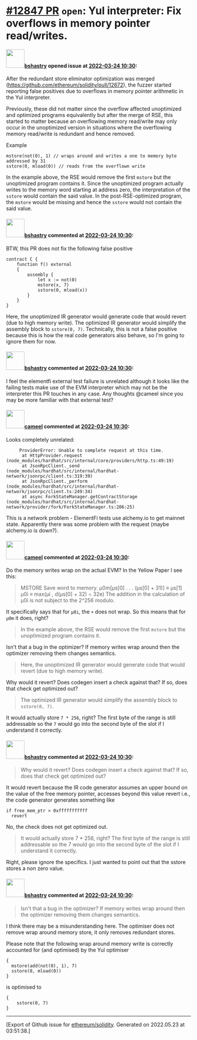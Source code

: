 # [\#12847 PR](https://github.com/ethereum/solidity/pull/12847) `open`: Yul interpreter: Fix overflows in memory pointer read/writes.

#### <img src="https://avatars.githubusercontent.com/u/2388185?v=4" width="50">[bshastry](https://github.com/bshastry) opened issue at [2022-03-24 10:30](https://github.com/ethereum/solidity/pull/12847):

After the redundant store eliminator optimization was merged (https://github.com/ethereum/solidity/pull/12672), the fuzzer started reporting false positives due to overflows in memory pointer arithmetic in the Yul interpreter.

Previously, these did not matter since the overflow affected unoptimized and optimized programs equivalently but after the merge of RSE, this started to matter because an overflowing memory read/write may only occur in the unoptimized version in situations where the overflowing memory read/write is redundant and hence removed.

Example

```
mstore(not(0), 1) // wraps around and writes a one to memory byte addressed by 31
sstore(0, mload(0)) // reads from the overflown write
```

In the example above, the RSE would remove the first `mstore` but the unoptimized program contains it. Since the unoptimized program actually writes to the memory word starting at address zero, the interpretation of the `sstore` would contain the said value. In the post-RSE-optimized program, the `mstore` would be missing and hence the `sstore` would not contain the said value.

#### <img src="https://avatars.githubusercontent.com/u/2388185?v=4" width="50">[bshastry](https://github.com/bshastry) commented at [2022-03-24 10:30](https://github.com/ethereum/solidity/pull/12847#issuecomment-1077497941):

BTW, this PR does not fix the following false positive

```
contract C {
    function f() external
    {
        assembly {
            let x := not(0)
            mstore(x, 7)
            sstore(0, mload(x))
        }
    }
}
```

Here, the unoptimized IR generator would generate code that would revert (due to high memory write). The optimized IR generator would simplify the assembly block to `sstore(0, 7)`. Technically, this is not a false positive because this is how the real code generators also behave, so I'm going to ignore them for now.

#### <img src="https://avatars.githubusercontent.com/u/2388185?v=4" width="50">[bshastry](https://github.com/bshastry) commented at [2022-03-24 10:30](https://github.com/ethereum/solidity/pull/12847#issuecomment-1077506417):

I feel the elementfi external test failure is unrelated although it looks like the failing tests make use of the EVM interpreter which may not be the interpreter this PR touches in any case. Any thoughts @cameel since you may be more familiar with that external test?

#### <img src="https://avatars.githubusercontent.com/u/137030?v=4" width="50">[cameel](https://github.com/cameel) commented at [2022-03-24 10:30](https://github.com/ethereum/solidity/pull/12847#issuecomment-1077622311):

Looks completely unrelated:
```
     ProviderError: Unable to complete request at this time.
      at HttpProvider.request (node_modules/hardhat/src/internal/core/providers/http.ts:49:19)
      at JsonRpcClient._send (node_modules/hardhat/src/internal/hardhat-network/jsonrpc/client.ts:319:39)
      at JsonRpcClient._perform (node_modules/hardhat/src/internal/hardhat-network/jsonrpc/client.ts:249:34)
      at async ForkStateManager.getContractStorage (node_modules/hardhat/src/internal/hardhat-network/provider/fork/ForkStateManager.ts:206:25)
```
This is a network problem - ElementFi tests use alchemy.io to get mainnet state. Apparently there was some problem with the request (maybe alchemy.io is down?).

#### <img src="https://avatars.githubusercontent.com/u/137030?v=4" width="50">[cameel](https://github.com/cameel) commented at [2022-03-24 10:30](https://github.com/ethereum/solidity/pull/12847#issuecomment-1078068366):

Do the memory writes wrap on the actual EVM? In the Yellow Paper I see this:
> MSTORE
> Save word to memory.
> μ0m[μs[0] . . . (μs[0] + 31)] ≡ μs[1]
> μ0i ≡ max(μi , d(μs[0] + 32) ÷ 32e)
> The addition in the calculation of μ0i is not subject to the 2^256 modulo.

It specifically says that for `μ0i`, the `+` does not wrap. So this means that for `μ0m` it does, right?

> In the example above, the RSE would remove the first `mstore` but the unoptimized program contains it.

Isn't that a bug in the optimizer? If memory writes wrap around then the optimizer removing them changes semantics.

> Here, the unoptimized IR generator would generate code that would revert (due to high memory write).

Why would it revert? Does codegen insert a check against that? If so, does that check get optimized out?

> The optimized IR generator would simplify the assembly block to `sstore(0, 7)`.

It would actually store `7 * 256`, right? The first byte of the range is still addressable so the `7` would go into the second byte of the slot if I understand it correctly.

#### <img src="https://avatars.githubusercontent.com/u/2388185?v=4" width="50">[bshastry](https://github.com/bshastry) commented at [2022-03-24 10:30](https://github.com/ethereum/solidity/pull/12847#issuecomment-1079402133):

> Why would it revert? Does codegen insert a check against that? If so, does that check get optimized out?

It would revert because the IR code generator assumes an upper bound on the value of the free memory pointer, accesses beyond this value revert i.e., the code generator generates something like

```
if free_mem_ptr > 0xfffffffffff
  revert
```

No, the check does not get optimized out.

> It would actually store 7 * 256, right? The first byte of the range is still addressable so the 7 would go into the second byte of the slot if I understand it correctly.

Right, please ignore the specifics. I just wanted to point out that the sstore stores a non zero value.

#### <img src="https://avatars.githubusercontent.com/u/2388185?v=4" width="50">[bshastry](https://github.com/bshastry) commented at [2022-03-24 10:30](https://github.com/ethereum/solidity/pull/12847#issuecomment-1084259180):

> Isn't that a bug in the optimizer? If memory writes wrap around then the optimizer removing them changes semantics.

I think there may be a misunderstanding here. The optimiser does not remove wrap around memory store, it only removes redundant stores.

Please note that the following wrap around memory write is correctly accounted for (and optimised) by the Yul optimiser

```
{
  mstore(add(not(0), 1), 7)
  sstore(0, mload(0))
}
```

is optimised to

```
{
    sstore(0, 7)
}
```


-------------------------------------------------------------------------------



[Export of Github issue for [ethereum/solidity](https://github.com/ethereum/solidity). Generated on 2022.05.23 at 03:51:38.]
